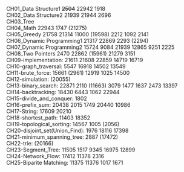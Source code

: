 CH01_Data Structure1 ~~2504~~ 22942 1918 <br>
CH02_Data Structure2 21939 21944 2696 <br>
CH03_Tree <br>
CH04_Math 22943 1747 (21275) <br>
CH05_Greedy 21758 21314 11000 (19598) 2212 1092 2141 <br>
CH06_Dynamic Programming1 21317 22869 2293 (2294) <br>
CH07_Dynamic Programming2 15724 9084 21939 12865 9251 2225 <br>
CH08_Two Pointers 2470 22862 (15961) 21279 3151 <br>
CH09-implementation: 21611 21608 22859 14719 16719 <br>
CH10-graph_traversal: 5547 16918 14502 13549 <br>
CH11-brute_force: 15661 (2961) 12919 1025 14500 <br>
CH12-simulation: (20055) <br>
CH13-binary_search: 22871 2110 (11663) 3079 1477 1637 2473 13397 <br>
CH14-backtracking: 18430 6443 1062 22944 <br>
CH15-divide_and_conquer: 1802 <br>
CH16-prefix_sum: 20438 2015 1749 20440 10986 <br>
CH17-String: 17609 20210 <br>
CH18-shortest_path: 11403 18352 <br>
CH19-topological_sorting: 14567 1005 (2056) <br>
CH20-disjoint_set(Union_Find): 1976 18116 17398 <br>
CH21-minimum_spanning_tree: 2887 (17472) <br>
CH22-trie: (20166) <br>
CH23-Segment_Tree: 11505 1517 9345 16975 12899 <br>
CH24-Network_Flow: 17412 11378 2316 <br>
CH25-Biparite Matching: 11375 11376 1017 1671 <br>


